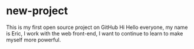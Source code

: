 # new-project
This is my first open source project on GitHub
Hi Hello everyone, my name is Eric, I work with the web front-end, I want to continue to learn to make myself more powerful.
